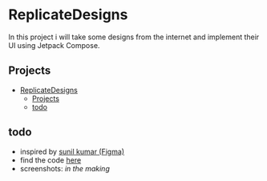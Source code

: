# ReplicateDesigns

In this project i will take some designs from the internet and implement their UI using Jetpack Compose.

## Projects
- [ReplicateDesigns](#replicatedesigns)
  - [Projects](#projects)
  - [todo](#todo)


## todo
- inspired by [sunil kumar (Figma)](https://www.figma.com/community/file/1083270223536180628)
- find the code [here](app\src\main\java\de\byschiller\replicatedesigns\todo)
- screenshots: *in the making*